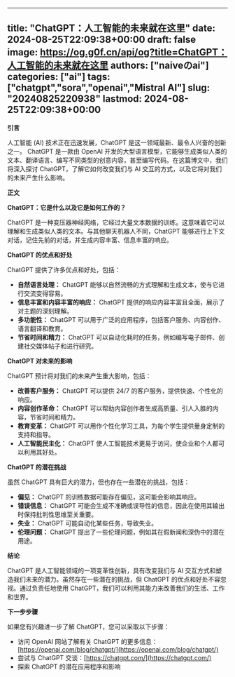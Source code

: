 
---
title: "ChatGPT：人工智能的未来就在这里"
date: 2024-08-25T22:09:38+00:00
draft: false
image: https://og.g0f.cn/api/og?title=ChatGPT：人工智能的未来就在这里
authors: ["naiveのai"]
categories: ["ai"]
tags: ["chatgpt","sora","openai","Mistral AI"]
slug: "20240825220938"
lastmod: 2024-08-25T22:09:38+00:00
---
**引言**

人工智能 (AI) 技术正在迅速发展，ChatGPT 是这一领域最新、最令人兴奋的创新之一。 ChatGPT 是一款由 OpenAI 开发的大型语言模型，它能够生成类似人类的文本、翻译语言、编写不同类型的创意内容，甚至编写代码。在这篇博文中，我们将深入探讨 ChatGPT，了解它如何改变我们与 AI 交互的方式，以及它将对我们的未来产生什么影响。

**正文**

**ChatGPT：它是什么以及它是如何工作的？**

ChatGPT 是一种变压器神经网络，它经过大量文本数据的训练。这意味着它可以理解和生成类似人类的文本。与其他聊天机器人不同，ChatGPT 能够进行上下文对话，记住先前的对话，并生成内容丰富、信息丰富的响应。

**ChatGPT 的优点和好处**

ChatGPT 提供了许多优点和好处，包括：

* **自然语言处理：** ChatGPT 能够以自然流畅的方式理解和生成文本，使与它进行交流变得容易。
* **信息丰富和内容丰富的响应：** ChatGPT 提供的响应内容丰富且全面，展示了对主题的深刻理解。
* **多功能性：** ChatGPT 可以用于广泛的应用程序，包括客户服务、内容创作、语言翻译和教育。
* **节省时间和精力：** ChatGPT 可以自动化耗时的任务，例如编写电子邮件、创建社交媒体帖子和进行研究。

**ChatGPT 对未来的影响**

ChatGPT 预计将对我们的未来产生重大影响，包括：

* **改善客户服务：** ChatGPT 可以提供 24/7 的客户服务，提供快速、个性化的响应。
* **内容创作革命：** ChatGPT 可以帮助内容创作者生成高质量、引人入胜的内容，节省时间和精力。
* **教育变革：** ChatGPT 可以用作个性化学习工具，为每个学生提供量身定制的支持和指导。
* **人工智能民主化：** ChatGPT 使人工智能技术更易于访问，使企业和个人都可以利用其好处。

**ChatGPT 的潜在挑战**

虽然 ChatGPT 具有巨大的潜力，但也存在一些潜在的挑战，包括：

* **偏见：** ChatGPT 的训练数据可能存在偏见，这可能会影响其响应。
* **错误信息：** ChatGPT 可能会生成不准确或误导性的信息，因此在使用其输出时保持批判性思维至关重要。
* **失业：** ChatGPT 可能自动化某些任务，导致失业。
* **伦理问题：** ChatGPT 提出了一些伦理问题，例如其在假新闻和深伪中的潜在用途。

**结论**

ChatGPT 是人工智能领域的一项变革性创新，具有改变我们与 AI 交互方式和塑造我们未来的潜力。虽然存在一些潜在的挑战，但 ChatGPT 的优点和好处不容忽视。通过负责任地使用 ChatGPT，我们可以利用其能力来改善我们的生活、工作和世界。

**下一步步骤**

如果您有兴趣进一步了解 ChatGPT，您可以采取以下步骤：

* 访问 OpenAI 网站了解有关 ChatGPT 的更多信息：[https://openai.com/blog/chatgpt/](https://openai.com/blog/chatgpt/)
* 尝试与 ChatGPT 交谈：[https://chatgpt.com/](https://chatgpt.com/)
* 探索 ChatGPT 的潜在应用程序和影响